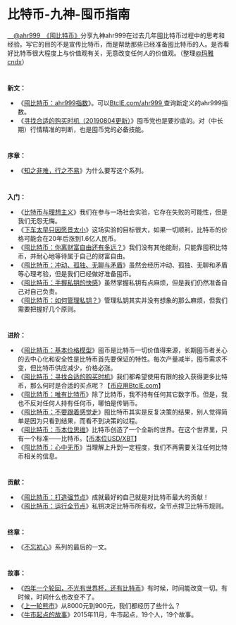 # 比特币-九神-囤币指南

 [　@ahr999　](https://weibo.com/ahr999)[《​囤比特币》](http://ahr999.com/xubtc.htm)分享九神ahr999在过去几年囤比特币过程中的思考和经验。写它的目的不是宣传比特币，而是帮助那些已经准备囤比特币的人。是否看好比特币很大程度上与价值观有关，无意改变任何人的价值观。（整理[@玛雅cndx](http://jdoge.com/)）

#
**新文：**

*   《[囤比特币：ahr999指数](https://weibo.com/ttarticle/p/show?id=2309404441088189399138)》。可以[BtcIE.com/ahr999 ](https://btcie.com/ahr999/)查询新定义的ahr999指数。
*   《[寻找合适的购买时机（20190804更新）](https://weibo.com/ttarticle/p/show?id=2309404401520245342246)》囤币党也是要抄底的。对（中长期）行情精准的判断，也是囤币党的必备技能。

#
**序章：**

*   《[知之非难，行之不易](https://weibo.com/ttarticle/p/show?id=2309404290257041409981)》为什么要写这个系列。

#
**入门：**

*   《[比特币与理想主义](https://weibo.com/ttarticle/p/show?id=2309404283412763544904)》我们在参与一场社会实验，它存在失败的可能性，但是我们无怨无悔。
*   《[下车太早只因愿景太小](https://weibo.com/ttarticle/p/show?id=2309404286329633561927)》这场实验的目标很大，如果一切顺利，比特币的价格可能会在20年后涨到1.6亿人民币。
*   《[囤比特币：你离财富自由还有多远？](https://weibo.com/ttarticle/p/show?id=2309404287022729712573)》我们没有其他能耐，只能靠囤积比特币，并耐心地等待属于自己的财富自由。
*   《[囤比特币：冲动、孤独、无聊与矛盾](https://weibo.com/ttarticle/p/show?id=2309404287827880877926)》虽然会经历冲动、孤独、无聊和矛盾等心理考验，但是我们已经做好准备囤币。
*   《[囤比特币：手握私钥的快感](https://weibo.com/ttarticle/p/show?id=2309404289198575222102)》虽然掌握私钥有点麻烦，但是我们仍然准备自己对自己负责。
*   《[囤比特币：如何管理私钥？](https://weibo.com/ttarticle/p/show?id=2309404289950832033282)》管理私钥其实并没有想象的那么麻烦，但我们需要把握好几个原则。

#
**进阶：**

*   《[囤比特币：基本价格模型](https://weibo.com/ttarticle/p/show?id=2309404290588110395875)》囤币是比特币一切价值得来源，长期囤币者关心的去中心化和安全性是比特币首先要保证的特性。每次产量减半，囤币需求不变，但比特币供应减少，价格必涨。
*   《[囤比特币：寻找合适的购买时机](https://weibo.com/ttarticle/p/show?id=2309404292613674022595)》我们都希望使用有限的投入获得更多比特币，那么何时是合适的买点呢？【[币应用BtcIE.com](http://btcie.com)】
*   《[囤比特币：唯有比特币](https://weibo.com/ttarticle/p/show?id=2309404294325361104197)》​除了比特币，我不持有任何其它数字币。但是，我也不反对任何人持有任何币，哪怕是传销币。
*   《[囤比特币：不要跟着感觉走](https://weibo.com/ttarticle/p/show?id=2309404294599689565825)》囤比特币其实是反复决策的结果，别人觉得简单是因为只看到结果，而看不到决策的过程。
*   《[囤比特币：币本位思维](https://weibo.com/ttarticle/p/show?id=2309404294635697610801)》比特币创造了一个全新的世界。在这个世界里，只有一个标准——比特币。【[币本位USD/XBT](http://btcie.com/btc)】
*   《[囤比特币：心中无币](https://weibo.com/ttarticle/p/show?id=2309404295149122413875)》当理解上升到一定程度，我们不再需要关注任何比特币相关的信息。

#
**贡献：**

*   《[囤比特币：打造强节点](https://weibo.com/ttarticle/p/show?id=2309404297578786198023)》成就最好的自己就是对比特币最大的贡献！
*   《[囤比特币：运行全节点](https://weibo.com/ttarticle/p/show?id=2309404297617780650574)》私钥决定比特币所有权，全节点捍卫比特币规则。

#
**终章：**

*   《[不忘初心](https://weibo.com/ttarticle/p/show?id=2309404297653562298410)》系列的最后的一文。

#
**故事：**

*   《[四年一个轮回，不光有世界杯，还有比特币](https://weibo.com/ttarticle/p/show?id=2309404265822628505977)》有时候，时间能改变一切。有时候，时间什么也改变不了。
*   《[上一轮熊市](https://weibo.com/ttarticle/p/show?id=2309404282406097046246)》从8000元到900元，我们都经历了些什么？
*   《[牛市起点的故事](https://weibo.com/ttarticle/p/show?id=2309404284267738876518)》2015年11月，牛市起点，19个人，19个故事。
